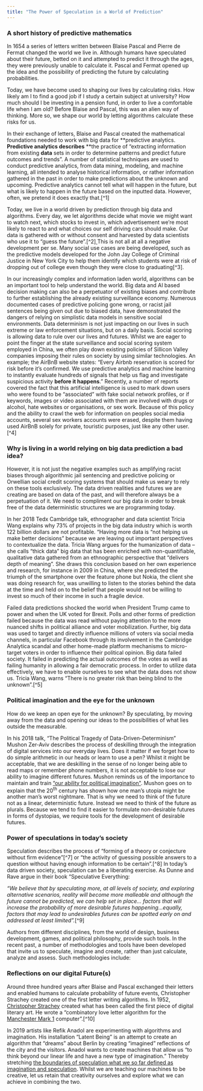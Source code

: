 ```yaml
---
title: "The Power of Speculation in a World of Prediction"
---
```

### A short history of predictive mathematics

In 1654 a series of letters written between Blaise Pascal and Pierre de Fermat changed the world we live in. Although humans have speculated about their future, betted on it and attempted to predict it through the ages, they were previously unable to calculate it. Pascal and Fermat opened up the idea and the possibility of predicting the future by calculating probabilities.

Today, we have become used to shaping our lives by calculating risks. How likely am I to find a good job if I study a certain subject at university? How much should I be investing in a pension fund, in order to live a comfortable life when I am old? Before Blaise and Pascal, this was an alien way of thinking. More so, we shape our world by letting algorithms calculate these risks for us.

In their exchange of letters, Blaise and Pascal created the mathematical foundations needed to work with big data for **predictive analytics. **Predictive analytics describes** **the practice of “extracting information from existing **data** sets in order to determine patterns and predict future outcomes and trends”. A number of statistical techniques are used to conduct predictive analytics, from data mining, modeling, and machine learning, all intended to analyse historical information, or rather information gathered in the past in order to make predictions about the unknown and upcoming. Predictive analytics cannot tell what will happen in the future, but what is likely to happen in the future based on the inputted data. However, often, we pretend it does exactly that.[^1][ ](https://en.wikipedia.org/wiki/Predictive_analytics)

Today, we live in a world driven by prediction through big data and algorithms. Every day, we let algorithms decide what movie we might want to watch next, which stocks to invest in, which advertisement we’re most likely to react to and what choices our self driving cars should make. Our data is gathered with or without consent and harvested by data scientists who use it to “guess the future”.[^2][ ](https://qz.com/1261817/predictive-algorithms-are-not-all-that-complicated/)This is not all at all a negative development per se. Many social use cases are being developed, such as the predictive models developed for the John Jay College of Criminal Justice in New York City to help them identify which students were at risk of dropping out of college even though they were close to graduating[^3]. 

In our increasingly complex and information laden world, algorithms can be an important tool to help understand the world. Big data and AI based decision making can also be a perpetuator of existing biases and contribute to further establishing the already existing surveillance economy. Numerous documented cases of predictive policing gone wrong, or racist jail sentences being given out due to biased data, have demonstrated the dangers of relying on simplistic data models in sensitive social environments. Data determinism is not just impacting on our lives in such extreme or law enforcement situations, but on a daily basis. Social scoring is allowing data to rule over our lives and futures. Whilst we are eager to point the finger at the state surveillance and social scoring system employed in China, we often play down existing policies of Sillicon Valley companies imposing their rules on society by using similar technologies. An example; the AirBnB website states: “Every Airbnb reservation is scored for risk before it’s confirmed. We use predictive analytics and machine learning to instantly evaluate hundreds of signals that help us flag and investigate suspicious activity **before it happens**.” Recently, a number of reports covered the fact that this artificial intelligence is used to mark down users who were found to be “associated” with fake social network profiles, or if keywords, images or video associated with them are involved with drugs or alcohol, hate websites or organisations, or sex work. Because of this policy and the ability to crawl the web for information on peoples social media accounts, several sex workers accounts were erased, despite them having used AirBnB solely for private, touristic purposes, just like any other user.[^4] 

### Why is living in a world relying on big data prediction a bad idea?

However, it is not just the negative examples such as amplifying racist biases through algorithmic jail sentencing and predictive policing or Orwellian social credit scoring systems that should make us weary to rely on these tools exclusively. The data driven realities and futures we are creating are based on data of the past, and will therefore always be a perpetuation of it. We need to compliment our big data in order to break free of the data deterministic structures we are programming today.

In her 2018 Tedx Cambridge talk, ethnographer and data scientist Tricia Wang explains why 73% of projects in the big data industry which is worth 122 billion dollars are not profitable. “Having more data is “not helping us make better decisions” because we are leaving out important perspectives to contextualize the data. Tricia Wang argues for the humanization of data – she calls “thick data” big data that has been enriched with non-quantifiable, qualitative data gathered from an ethnographic perspective that “delivers depth of meaning”. She draws this conclusion based on her own experience and research, for instance in 2009 in China, where she predicted the triumph of the smartphone over the feature phone but Nokia, the client she was doing research for, was unwilling to listen to the stories behind the data at the time and held on to the belief that people would not be willing to invest so much of their income in such a fragile device.

Failed data predictions shocked the world when President Trump came to power and when the UK voted for Brexit. Polls and other forms of prediction failed because the data was read without paying attention to the more nuanced shifts in political alliance and voter mobilization. Further, big data was used to target and directly influence millions of voters via social media channels, in particular Facebook through its involvement in the Cambridge Analytica scandal and other home-made platform mechanisms to micro-target voters in order to influence their political opinion. Big data failed society. It failed in predicting the actual outcomes of the votes as well as failing humanity in allowing a fair democratic process. In order to utilize data effectively, we have to enable ourselves to see what the data does not show us. Tricia Wang, warns “There is no greater risk than being blind to the unknown”.[^5]

### Political imagination and the eye for the unknown

How do we keep an open eye for the unknown? By speculating, by moving away from the data and opening our ideas to the possibilities of what lies outside the measurable.

In his 2018 talk, “The Political Tragedy of Data-Driven-Determinism” Mushon Zer-Aviv describes the process of deskilling through the integration of digital services into our everyday lives. Does it matter if we forget how to do simple arithmetic in our heads or learn to use a pen? Whilst it might be acceptable, that we are deskilling in the sense of no longer being able to read maps or remember phone numbers, it is not acceptable to lose our ability to imagine different futures. Mushon reminds us of the importance to maintain and train [“our ability for political imagination"](https://www.youtube.com/watch?v=GX4jw-t7-vw). Mushon goes on to explain that the 20<sup>th</sup> century has shown how one man’s utopia might be another man’s worst nightmare. That is why we need to think of the future not as a linear, deterministic future. Instead we need to think of the future as plurals. Because we tend to find it easier to formulate non-desirable futures in forms of dystopias, we require tools for the development of desirable futures.

### Power of speculations in today’s society

Speculation describes the process of “forming of a theory or conjecture without firm evidence”[^7] or “the activity of guessing possible answers to a question without having enough information to be certain”.[^8] In today’s data driven society, speculation can be a liberating exercise. As Dunne and Rave argue in their book “Speculative Everything:


_“We believe that by speculating more, at all levels of society, and exploring alternative scenarios, reality will become more malleable and although the future cannot be predicted, we can help set in place… factors that will increase the probability of more desirable futures happening…equally, factors that may lead to undesirables futures can be spotted early on and addressed at least limited”._[^9]

 Authors from different disciplines, from the world of design, business development, games, and political philosophy, provide such tools. In the recent past, a number of methodologies and tools have been developed that invite us to speculate, imagine and create, rather than just calculate, analyze and assess. Such methodologies include:

### Reflections on our digital Future(s)

Around three hundred years after Blaise and Pascal exchanged their letters and enabled humans to calculate probability of future events, Christopher Strachey created one of the first letter writing algorithms. In 1952,[ Christopher Strachey](https://en.wikipedia.org/wiki/Christopher_Strachey) created what has been called the first piece of digital literary art. He wrote a “combinatory love letter algorithm for the[ Manchester Mark 1](https://en.wikipedia.org/wiki/Manchester_Mark_1) computer”.[^10] 

In 2019 artists like Refik Anadol are experimenting with algorithms and imagination. His installation “Latent Being” is an attempt to create an algorithm that “dreams” about Berlin by creating “imagined” reflections of the city and the visitors. Anadol wants to create machines that allow us “to think beyond our linear life and have a new type of imagination.” Thereby stretching [the boundaries of speculation what we so far defined as imagination and speculation](https://www.sleek-mag.com/article/latent-being-ai-installation-berlin/). Whilst we are teaching our machines to be creative, let us retain that creativity ourselves and explore what we can achieve in combining the two. 